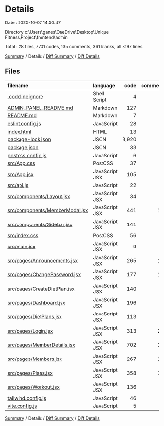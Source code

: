# Details

Date : 2025-10-07 14:50:47

Directory c:\\Users\\ganes\\OneDrive\\Desktop\\Unique Fitness\\Project\\frontend\\admin

Total : 28 files,  7701 codes, 135 comments, 361 blanks, all 8197 lines

[Summary](results.md) / Details / [Diff Summary](diff.md) / [Diff Details](diff-details.md)

## Files
| filename | language | code | comment | blank | total |
| :--- | :--- | ---: | ---: | ---: | ---: |
| [.codelineignore](/.codelineignore) | Shell Script | 4 | 0 | 0 | 4 |
| [ADMIN\_PANEL\_README.md](/ADMIN_PANEL_README.md) | Markdown | 127 | 0 | 36 | 163 |
| [README.md](/README.md) | Markdown | 7 | 0 | 6 | 13 |
| [eslint.config.js](/eslint.config.js) | JavaScript | 28 | 0 | 2 | 30 |
| [index.html](/index.html) | HTML | 13 | 0 | 1 | 14 |
| [package-lock.json](/package-lock.json) | JSON | 3,920 | 0 | 1 | 3,921 |
| [package.json](/package.json) | JSON | 33 | 0 | 1 | 34 |
| [postcss.config.js](/postcss.config.js) | JavaScript | 6 | 0 | 0 | 6 |
| [src/App.css](/src/App.css) | PostCSS | 37 | 0 | 6 | 43 |
| [src/App.jsx](/src/App.jsx) | JavaScript JSX | 105 | 5 | 16 | 126 |
| [src/api.js](/src/api.js) | JavaScript | 22 | 5 | 10 | 37 |
| [src/components/Layout.jsx](/src/components/Layout.jsx) | JavaScript JSX | 34 | 5 | 6 | 45 |
| [src/components/MemberModal.jsx](/src/components/MemberModal.jsx) | JavaScript JSX | 441 | 10 | 29 | 480 |
| [src/components/Sidebar.jsx](/src/components/Sidebar.jsx) | JavaScript JSX | 141 | 2 | 7 | 150 |
| [src/index.css](/src/index.css) | PostCSS | 56 | 4 | 15 | 75 |
| [src/main.jsx](/src/main.jsx) | JavaScript JSX | 9 | 0 | 2 | 11 |
| [src/pages/Announcements.jsx](/src/pages/Announcements.jsx) | JavaScript JSX | 265 | 10 | 25 | 300 |
| [src/pages/ChangePassword.jsx](/src/pages/ChangePassword.jsx) | JavaScript JSX | 177 | 11 | 19 | 207 |
| [src/pages/CreateDietPlan.jsx](/src/pages/CreateDietPlan.jsx) | JavaScript JSX | 140 | 3 | 10 | 153 |
| [src/pages/Dashboard.jsx](/src/pages/Dashboard.jsx) | JavaScript JSX | 196 | 8 | 17 | 221 |
| [src/pages/DietPlans.jsx](/src/pages/DietPlans.jsx) | JavaScript JSX | 113 | 3 | 8 | 124 |
| [src/pages/Login.jsx](/src/pages/Login.jsx) | JavaScript JSX | 313 | 21 | 31 | 365 |
| [src/pages/MemberDetails.jsx](/src/pages/MemberDetails.jsx) | JavaScript JSX | 702 | 15 | 51 | 768 |
| [src/pages/Members.jsx](/src/pages/Members.jsx) | JavaScript JSX | 267 | 12 | 17 | 296 |
| [src/pages/Plans.jsx](/src/pages/Plans.jsx) | JavaScript JSX | 358 | 13 | 31 | 402 |
| [src/pages/Workout.jsx](/src/pages/Workout.jsx) | JavaScript JSX | 136 | 4 | 11 | 151 |
| [tailwind.config.js](/tailwind.config.js) | JavaScript | 46 | 3 | 1 | 50 |
| [vite.config.js](/vite.config.js) | JavaScript | 5 | 1 | 2 | 8 |

[Summary](results.md) / Details / [Diff Summary](diff.md) / [Diff Details](diff-details.md)